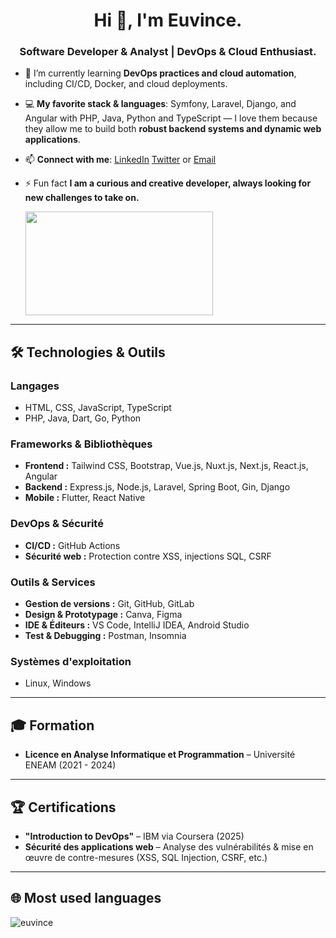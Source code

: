 <h1 align="center">Hi 👋, I'm Euvince.</h1>
<h3 align="center">Software Developer & Analyst | DevOps & Cloud Enthusiast.</h3>

- 🌱 I’m currently learning **DevOps practices and cloud automation**, including CI/CD, Docker, and cloud deployments.

- 💻 **My favorite stack & languages**: Symfony, Laravel, Django, and Angular with PHP, Java, Python and TypeScript — I love them because they allow me to build both **robust backend systems and dynamic web applications**.

- 📫 **Connect with me**: [LinkedIn](https://www.linkedin.com/in/euvince/) [Twitter](https://twitter.com/euvince) or [Email](https://mailto:danieleuvince2003@gmail.com)

- ⚡ Fun fact **I am a curious and creative developer, always looking for new challenges to take on.**

  <img src="https://media1.giphy.com/media/v1.Y2lkPTc5MGI3NjExMGVtbHMydG10NDJrcjBzMzBqMGpuYmp2OXNtMnRxdHliczlieG1nciZlcD12MV9pbnRlcm5hbF9naWZfYnlfaWQmY3Q9Zw/13rQ7rrTrvZXlm/giphy.gif" width="300" height="166"/>

---

## 🛠️ Technologies & Outils  

### **Langages**  
- HTML, CSS, JavaScript, TypeScript  
- PHP, Java, Dart, Go, Python  

### **Frameworks & Bibliothèques**  
- **Frontend :** Tailwind CSS, Bootstrap, Vue.js, Nuxt.js, Next.js, React.js, Angular 
- **Backend :** Express.js, Node.js, Laravel, Spring Boot, Gin, Django
- **Mobile :** Flutter, React Native

### **DevOps & Sécurité**  
- **CI/CD :** GitHub Actions  
- **Sécurité web :** Protection contre XSS, injections SQL, CSRF  

### **Outils & Services**  
- **Gestion de versions :** Git, GitHub, GitLab  
- **Design & Prototypage :** Canva, Figma  
- **IDE & Éditeurs :** VS Code, IntelliJ IDEA, Android Studio  
- **Test & Debugging :** Postman, Insomnia  

### **Systèmes d'exploitation**  
- Linux, Windows

---

## 🎓 Formation  
- **Licence en Analyse Informatique et Programmation** – Université ENEAM (2021 - 2024)  

---

## 🏆 Certifications  
- **"Introduction to DevOps"** – IBM via Coursera (2025)  
- **Sécurité des applications web** – Analyse des vulnérabilités & mise en œuvre de contre-mesures (XSS, SQL Injection, CSRF, etc.)  

---

## 🌐 Most used languages
<img align="left" src="https://github-readme-stats.vercel.app/api/top-langs?username=euvince&show_icons=true&locale=en&layout=compact" alt="euvince" />